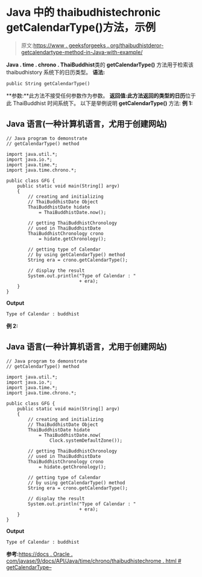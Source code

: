 # Java 中的 thaibudhistechronic getCalendarType()方法，示例

> 原文:[https://www . geeksforgeeks . org/thaibudhistderor-getcalendartype-method-in-Java-with-example/](https://www.geeksforgeeks.org/thaibuddhistchronology-getcalendartype-method-in-java-with-example/)

**Java . time . chrono . ThaiBuddhist**类的 **getCalendarType()** 方法用于检索该 thaibudhistory 系统下的日历类型。
**语法:**

```
public String getCalendarType()
```

**参数:**此方法不接受任何参数作为参数。
**返回值:**此方法返回的**类型的日历**位于此 ThaiBuddhist 时间系统下。
以下是举例说明 **getCalendarType()** 方法:
**例 1:**

## Java 语言(一种计算机语言，尤用于创建网站)

```
// Java program to demonstrate
// getCalendarType() method

import java.util.*;
import java.io.*;
import java.time.*;
import java.time.chrono.*;

public class GFG {
    public static void main(String[] argv)
    {
        // creating and initializing
        // ThaiBuddhistDate Object
        ThaiBuddhistDate hidate
            = ThaiBuddhistDate.now();

        // getting ThaiBuddhistChronology
        // used in ThaiBuddhistDate
        ThaiBuddhistChronology crono
            = hidate.getChronology();

        // getting type of Calendar
        // by using getCalendarType() method
        String era = crono.getCalendarType();

        // display the result
        System.out.println("Type of Calendar : "
                           + era);
    }
}
```

**Output**

```
Type of Calendar : buddhist

```

**例 2:**

## Java 语言(一种计算机语言，尤用于创建网站)

```
// Java program to demonstrate
// getCalendarType() method

import java.util.*;
import java.io.*;
import java.time.*;
import java.time.chrono.*;

public class GFG {
    public static void main(String[] argv)
    {
        // creating and initializing
        // ThaiBuddhistDate Object
        ThaiBuddhistDate hidate
            = ThaiBuddhistDate.now(
                Clock.systemDefaultZone());

        // getting ThaiBuddhistChronology
        // used in ThaiBuddhistDate
        ThaiBuddhistChronology crono
            = hidate.getChronology();

        // getting type of Calendar
        // by using getCalendarType() method
        String era = crono.getCalendarType();

        // display the result
        System.out.println("Type of Calendar : "
                           + era);
    }
}
```

**Output**

```
Type of Calendar : buddhist

```

**参考:**[https://docs . Oracle . com/javase/9/docs/API/Java/time/chrono/thaibudhistechrome . html # getCalendarType–](https://docs.oracle.com/javase/9/docs/api/java/time/chrono/ThaiBuddhistChronology.html#getCalendarType--)